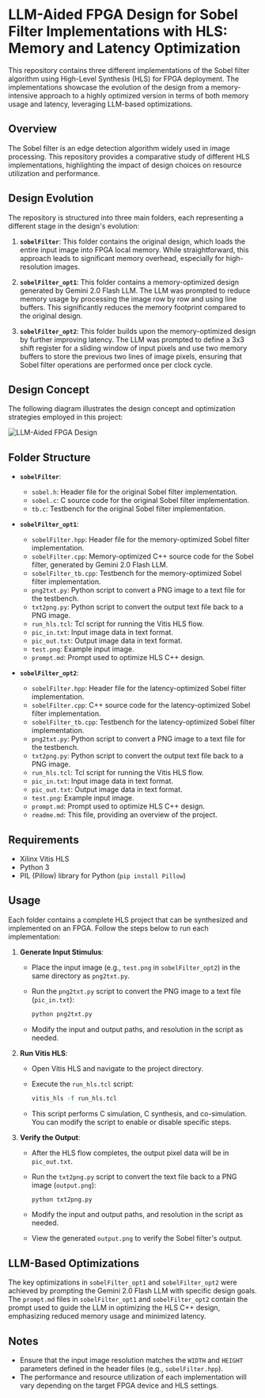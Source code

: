 # LLM-Aided FPGA Design for Sobel Filter Implementations with HLS: Memory and Latency Optimization

This repository contains three different implementations of the Sobel filter algorithm using High-Level Synthesis (HLS) for FPGA deployment. The implementations showcase the evolution of the design from a memory-intensive approach to a highly optimized version in terms of both memory usage and latency, leveraging LLM-based optimizations.

## Overview

The Sobel filter is an edge detection algorithm widely used in image processing. This repository provides a comparative study of different HLS implementations, highlighting the impact of design choices on resource utilization and performance.

## Design Evolution

The repository is structured into three main folders, each representing a different stage in the design's evolution:

1.  **`sobelFilter`**: This folder contains the original design, which loads the entire input image into FPGA local memory. While straightforward, this approach leads to significant memory overhead, especially for high-resolution images.

2.  **`sobelFilter_opt1`**: This folder contains a memory-optimized design generated by Gemini 2.0 Flash LLM. The LLM was prompted to reduce memory usage by processing the image row by row and using line buffers. This significantly reduces the memory footprint compared to the original design.

3.  **`sobelFilter_opt2`**: This folder builds upon the memory-optimized design by further improving latency. The LLM was prompted to define a 3x3 shift register for a sliding window of input pixels and use two memory buffers to store the previous two lines of image pixels, ensuring that Sobel filter operations are performed once per clock cycle.

## Design Concept

The following diagram illustrates the design concept and optimization strategies employed in this project:

![LLM-Aided FPGA Design](https://github.com/user-attachments/assets/37468c37-2341-47c9-bee3-0900cb121a7c)


## Folder Structure

*   **`sobelFilter`**:
    *   `sobel.h`: Header file for the original Sobel filter implementation.
    *   `sobel.c`: C source code for the original Sobel filter implementation.
    *   `tb.c`: Testbench for the original Sobel filter implementation.

*   **`sobelFilter_opt1`**:
    *   `sobelFilter.hpp`: Header file for the memory-optimized Sobel filter implementation.
    *   `sobelFilter.cpp`: Memory-optimized C++ source code for the Sobel filter, generated by Gemini 2.0 Flash LLM.
    *   `sobelFilter_tb.cpp`: Testbench for the memory-optimized Sobel filter implementation.
    *   `png2txt.py`: Python script to convert a PNG image to a text file for the testbench.
    *   `txt2png.py`: Python script to convert the output text file back to a PNG image.
    *   `run_hls.tcl`: Tcl script for running the Vitis HLS flow.
    *   `pic_in.txt`: Input image data in text format.
    *   `pic_out.txt`: Output image data in text format.
    *   `test.png`: Example input image.
    *   `prompt.md`: Prompt used to optimize HLS C++ design.

*   **`sobelFilter_opt2`**:
    *   `sobelFilter.hpp`: Header file for the latency-optimized Sobel filter implementation.
    *   `sobelFilter.cpp`: C++ source code for the latency-optimized Sobel filter implementation.
    *   `sobelFilter_tb.cpp`: Testbench for the latency-optimized Sobel filter implementation.
    *   `png2txt.py`: Python script to convert a PNG image to a text file for the testbench.
    *   `txt2png.py`: Python script to convert the output text file back to a PNG image.
    *   `run_hls.tcl`: Tcl script for running the Vitis HLS flow.
    *   `pic_in.txt`: Input image data in text format.
    *   `pic_out.txt`: Output image data in text format.
    *   `test.png`: Example input image.
    *   `prompt.md`: Prompt used to optimize HLS C++ design.
    *   `readme.md`: This file, providing an overview of the project.

## Requirements

*   Xilinx Vitis HLS
*   Python 3
*   PIL (Pillow) library for Python (`pip install Pillow`)

## Usage

Each folder contains a complete HLS project that can be synthesized and implemented on an FPGA. Follow the steps below to run each implementation:

1.  **Generate Input Stimulus**:
    *   Place the input image (e.g., `test.png` in `sobelFilter_opt2`) in the same directory as `png2txt.py`.
    *   Run the `png2txt.py` script to convert the PNG image to a text file (`pic_in.txt`):

        ```bash
        python png2txt.py
        ```

    *   Modify the input and output paths, and resolution in the script as needed.

2.  **Run Vitis HLS**:
    *   Open Vitis HLS and navigate to the project directory.
    *   Execute the `run_hls.tcl` script:

        ```tcl
        vitis_hls -f run_hls.tcl
        ```

    *   This script performs C simulation, C synthesis, and co-simulation. You can modify the script to enable or disable specific steps.

3.  **Verify the Output**:
    *   After the HLS flow completes, the output pixel data will be in `pic_out.txt`.
    *   Run the `txt2png.py` script to convert the text file back to a PNG image (`output.png`):

        ```bash
        python txt2png.py
        ```

    *   Modify the input and output paths, and resolution in the script as needed.
    *   View the generated `output.png` to verify the Sobel filter's output.

## LLM-Based Optimizations

The key optimizations in `sobelFilter_opt1` and `sobelFilter_opt2` were achieved by prompting the Gemini 2.0 Flash LLM with specific design goals. The `prompt.md` files in `sobelFilter_opt1` and `sobelFilter_opt2` contain the prompt used to guide the LLM in optimizing the HLS C++ design, emphasizing reduced memory usage and minimized latency.

## Notes

*   Ensure that the input image resolution matches the `WIDTH` and `HEIGHT` parameters defined in the header files (e.g., `sobelFilter.hpp`).
*   The performance and resource utilization of each implementation will vary depending on the target FPGA device and HLS settings.
